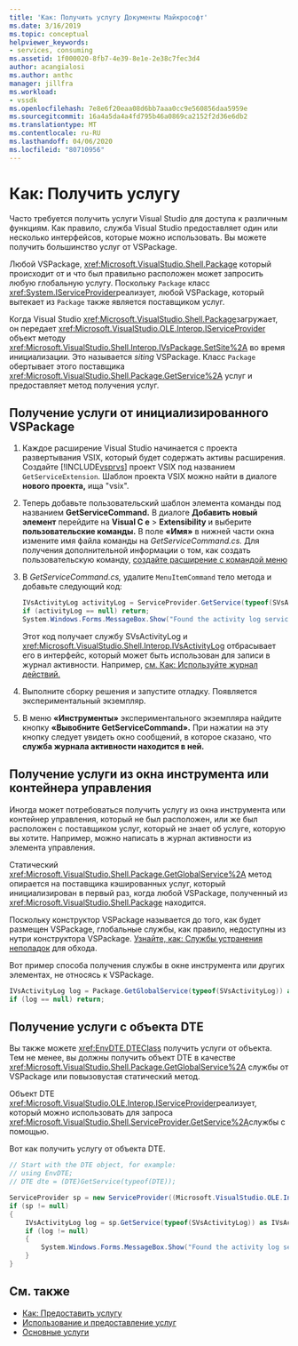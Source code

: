 ```yaml
---
title: 'Как: Получить услугу Документы Майкрософт'
ms.date: 3/16/2019
ms.topic: conceptual
helpviewer_keywords:
- services, consuming
ms.assetid: 1f000020-8fb7-4e39-8e1e-2e38c7fec3d4
author: acangialosi
ms.author: anthc
manager: jillfra
ms.workload:
- vssdk
ms.openlocfilehash: 7e8e6f20eaa08d6bb7aaa0cc9e560856daa5959e
ms.sourcegitcommit: 16a4a5da4a4fd795b46a0869ca2152f2d36e6db2
ms.translationtype: MT
ms.contentlocale: ru-RU
ms.lasthandoff: 04/06/2020
ms.locfileid: "80710956"
---
```

# <a name="how-to-get-a-service"></a>Как: Получить услугу

Часто требуется получить услуги Visual Studio для доступа к различным функциям. Как правило, служба Visual Studio предоставляет один или несколько интерфейсов, которые можно использовать. Вы можете получить большинство услуг от VSPackage.

Любой VSPackage, <xref:Microsoft.VisualStudio.Shell.Package> который происходит от и что был правильно расположен может запросить любую глобальную услугу. Поскольку `Package` класс <xref:System.IServiceProvider>реализует, любой VSPackage, который вытекает из `Package` также является поставщиком услуг.

Когда Visual Studio <xref:Microsoft.VisualStudio.Shell.Package>загружает, он передает <xref:Microsoft.VisualStudio.OLE.Interop.IServiceProvider> объект методу <xref:Microsoft.VisualStudio.Shell.Interop.IVsPackage.SetSite%2A> во время инициализации. Это называется *siting* VSPackage. Класс `Package` обертывает этого поставщика <xref:Microsoft.VisualStudio.Shell.Package.GetService%2A> услуг и предоставляет метод получения услуг.

## <a name="getting-a-service-from-an-initialized-vspackage"></a>Получение услуги от инициализированного VSPackage

1. Каждое расширение Visual Studio начинается с проекта развертывания VSIX, который будет содержать активы расширения. Создайте [!INCLUDE[vsprvs](../code-quality/includes/vsprvs_md.md)] проект VSIX под названием `GetServiceExtension`. Шаблон проекта VSIX можно найти в диалоге **нового проекта,** ища "vsix".

2. Теперь добавьте пользовательский шаблон элемента команды под названием **GetServiceCommand.** В диалоге **Добавить новый элемент** перейдите на **Visual C е** > **Extensibility** и выберите **пользовательские команды.** В поле **«Имя»** в нижней части окна измените имя файла команды на *GetServiceCommand.cs.* Для получения дополнительной информации о том, как создать пользовательскую команду, [создайте расширение с командой меню](../extensibility/creating-an-extension-with-a-menu-command.md)

3. В *GetServiceCommand.cs,* удалите `MenuItemCommand` тело метода и добавьте следующий код:

   ```csharp
   IVsActivityLog activityLog = ServiceProvider.GetService(typeof(SVsActivityLog)) as IVsActivityLog;
   if (activityLog == null) return;
   System.Windows.Forms.MessageBox.Show("Found the activity log service.");

   ```

    Этот код получает службу SVsActivityLog и <xref:Microsoft.VisualStudio.Shell.Interop.IVsActivityLog> отбрасывает его в интерфейс, который может быть использован для записи в журнал активности. Например, [см. Как: Используйте журнал действий.](../extensibility/how-to-use-the-activity-log.md)

4. Выполните сборку решения и запустите отладку. Появляется экспериментальный экземпляр.

5. В меню **«Инструменты»** экспериментального экземпляра найдите кнопку **«Вывобните GetServiceCommand».** При нажатии на эту кнопку следует увидеть окно сообщений, в которое сказано, что **служба журнала активности находится в ней.**

## <a name="getting-a-service-from-a-tool-window-or-control-container"></a>Получение услуги из окна инструмента или контейнера управления

Иногда может потребоваться получить услугу из окна инструмента или контейнер управления, который не был расположен, или же был расположен с поставщиком услуг, который не знает об услуге, которую вы хотите. Например, можно написать в журнал активности из элемента управления.

Статический <xref:Microsoft.VisualStudio.Shell.Package.GetGlobalService%2A> метод опирается на поставщика кэшированных услуг, который инициализирован в первый раз, когда любой VSPackage, полученный из <xref:Microsoft.VisualStudio.Shell.Package> находится.

Поскольку конструктор VSPackage называется до того, как будет размещен VSPackage, глобальные службы, как правило, недоступны из нутри конструктора VSPackage. [Узнайте, как: Службы устранения неполадок](../extensibility/how-to-troubleshoot-services.md) для обхода.

Вот пример способа получения службы в окне инструмента или других элементах, не относясь к VSPackage.

```csharp
IVsActivityLog log = Package.GetGlobalService(typeof(SVsActivityLog)) as IVsActivityLog;
if (log == null) return;
```

## <a name="getting-a-service-from-the-dte-object"></a>Получение услуги с объекта DTE

Вы также можете <xref:EnvDTE.DTEClass> получить услуги от объекта. Тем не менее, вы должны получить объект DTE в качестве <xref:Microsoft.VisualStudio.Shell.Package.GetGlobalService%2A> службы от VSPackage или повызовустая статический метод.

Объект DTE <xref:Microsoft.VisualStudio.OLE.Interop.IServiceProvider>реализует, который можно использовать для запроса <xref:Microsoft.VisualStudio.Shell.ServiceProvider.GetService%2A>службы с помощью.

Вот как получить услугу от объекта DTE.

```csharp
// Start with the DTE object, for example: 
// using EnvDTE;
// DTE dte = (DTE)GetService(typeof(DTE));

ServiceProvider sp = new ServiceProvider((Microsoft.VisualStudio.OLE.Interop.IServiceProvider)dte);
if (sp != null)
{
    IVsActivityLog log = sp.GetService(typeof(SVsActivityLog)) as IVsActivityLog;
    if (log != null)
    {
        System.Windows.Forms.MessageBox.Show("Found the activity log service.");
    }
}
```

## <a name="see-also"></a>См. также

- [Как: Предоставить услугу](../extensibility/how-to-provide-a-service.md)
- [Использование и предоставление услуг](../extensibility/using-and-providing-services.md)
- [Основные услуги](../extensibility/internals/service-essentials.md)
